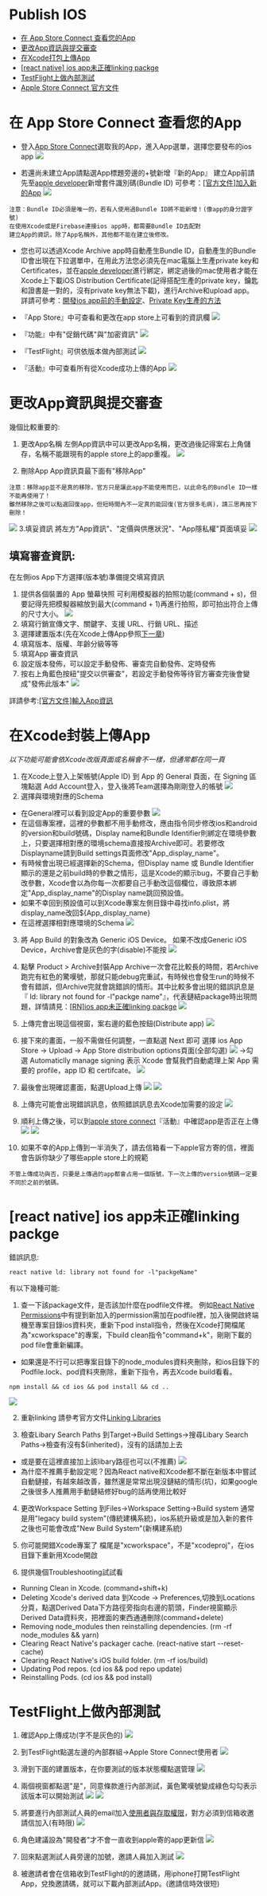 Publish IOS
===
* [在 App Store Connect 查看您的App](#在-App-Store-Connect-查看您的App)
* [更改App資訊與提交審查](#更改App資訊與提交審查)
* [在Xcode打包上傳App](#在Xcode封裝上傳App)
* [[react native] ios app未正確linking packge](#react-native-ios-app未正確linking-packge)
* [TestFlight上做內部測試](#TestFlight上做內部測試)
* [Apple Store Connect 官方文件](https://help.apple.com/app-store-connect/#/)

# 在 App Store Connect 查看您的App

* 登入[App Store Connect](https://appstoreconnect.apple.com/)選取我的App，進入App選單，選擇您要發布的ios app
![](https://i.imgur.com/zphCRVD.png)

* 若還尚未建立App請點選App標題旁邊的+號新增『新的App』
建立App前請先至[apple developer](https://developer.apple.com/account/resources/identifiers)新增套件識別碼(Bundle ID)
可參考：[[官方文件]加入新的App](https://help.apple.com/app-store-connect/#/dev2cd126805)
![](https://i.imgur.com/YwCKCSR.png)
```
注意：Bundle ID必須是唯一的，若有人使用過Bundle ID將不能新增！(像app的身分證字號)
在使用Xcode或是Firebase連接ios app時，都需要Bundle ID去配對
建立App的資訊，除了App名稱外，其他都不能在建立後修改。
```

* 您也可以透過Xcode Archive app時自動產生Bundle ID，自動產生的Bundle ID會出現在下拉選單中，在用此方法您必須先在mac電腦上生產private key和Certificates，並在[apple developer](https://developer.apple.com/account/resources/certificates)進行綁定，綁定過後的mac使用者才能在Xcode上下載iOS Distribution Certificate(記得搭配生產的private key，鑰匙和證書是一對的，沒有private key無法下載)，進行Archive和upload app。
詳請可參考：[開發ios app前的手動設定](https://dotblogs.com.tw/jamestsai/2019/08/27/How-to-set-iOS-Development-Certificates-Identifiers-and-Profiles-by-using-Xamarin-Develop-iOS-App-I)、[Private Key生產的方法](https://medium.com/%E5%BD%BC%E5%BE%97%E6%BD%98%E7%9A%84-swift-ios-app-%E9%96%8B%E7%99%BC%E5%95%8F%E9%A1%8C%E8%A7%A3%E7%AD%94%E9%9B%86/%E8%BC%B8%E5%87%BA%E4%B8%8A%E6%9E%B6-ios-app-%E4%B8%8D%E8%83%BD%E6%B2%92%E6%9C%89%E7%9A%84-private-key-5d935ede10c8)

* 『App Store』中可查看和更改在app store上可看到的資訊欄
![](https://i.imgur.com/6FS5d9S.png)

* 『功能』中有"促銷代碼"與"加密資訊"
![](https://i.imgur.com/X3mib9S.png)

* 『TestFlight』可供依版本做內部測試
![](https://i.imgur.com/Sg6gRuA.png)


* 『活動』中可查看所有從Xcode成功上傳的App
![](https://i.imgur.com/PMj9l6b.png)



# 更改App資訊與提交審查

幾個比較重要的:

1. 更改App名稱
左側App資訊中可以更改App名稱，更改過後記得案右上角儲存，名稱不能跟現有的apple store上的app重複。
![](https://i.imgur.com/fMYRd0R.png)

2. 刪除App
App資訊頁最下面有"移除App"
```
注意：移除app並不是真的移除，官方只是讓此app不能使用而已，以此命名的Bundle ID一樣不能再使用了！
雖然移除之後可以點選回復app，但短時間內不一定真的能回復(官方很多毛病)，請三思再按下刪除！
```
![](https://i.imgur.com/DEx0JcG.png)
3.填妥資訊
將左方"App資訊"、"定價與供應狀況"、"App隱私權"頁面填妥
![](https://i.imgur.com/yKuZoSy.png)


## 填寫審查資訊:
在左側ios App下方選擇(版本號)準備提交填寫資訊

1. 提供各個裝置的 App 螢幕快照
可利用模擬器的拍照功能(command + s)，但要記得先把模擬器縮放到最大(command + 1)再進行拍照，即可拍出符合上傳的尺寸大小。
![](https://i.imgur.com/WNxpjio.png)
2. 填寫行銷宣傳文字、關鍵字、支援 URL、行銷 URL、描述
3. 選擇建置版本(先在Xcode上傳App參照[下一章](#在Xcode封裝上傳App))
4. 填寫版本、版權、年齡分級等等
5. 填寫App 審查資訊
6. 設定版本發佈，可以設定手動發佈、審查完自動發佈、定時發佈
7. 按右上角藍色按紐"提交以供審查"，若設定手動發佈等待官方審查完後會變成"發佈此版本"
![](https://i.imgur.com/gGH1RFB.png)


詳請參考:[[官方文件]輸入App資訊](https://help.apple.com/app-store-connect/#/dev97865727c/)

# 在Xcode封裝上傳App


*以下功能可能會依Xcode改版頁面或名稱會不一樣，但通常都在同一頁*


1. 在Xcode上登入上架帳號(Apple ID)
到 App 的 General 頁面，在 Signing 區塊點選 Add Account登入，登入後將Team選擇為剛剛登入的帳號
![](https://i.imgur.com/iXyf6Se.png)
2. 選擇與環境對應的Schema
* 在General裡可以看到設定App的重要參數
![](https://i.imgur.com/kReY2HV.png)
* 在這個專案裡，這裡的參數都不用手動修改，應由指令同步修改ios和android的version和build號碼，Display name和Bundle Identifier則綁定在環境參數上，只要選擇相對應的環境schema直接按Archive即可。若要修改Displayname請到Build settings頁面修改"App_display_name"。
* 有時候會出現已經選擇新的Schema，但Display name 或 Bundle Identifier 顯示的還是之前build時的參數之情形，這是Xcode的顯示bug，不要自己手動改參數，Xcode會以為你每一次都要自己手動改這個欄位，導致原本綁定"App_display_name"的Display name跳回預設值。
* 如果不幸回到預設值可以到Xcode專案左側目錄中尋找info.plist，將display_name改回${App_display_name}
* 在這裡選擇相對應環境的Schema
![](https://i.imgur.com/RW8348r.jpg)

3. 將 App Build 的對象改為 Generic iOS Device。
如果不改成Generic iOS Device，Archive會是灰色的字(disable)不能按
![](https://i.imgur.com/ehkTMcu.jpg)


4. 點擊 Product > Archive封裝App
Archive一次會花比較長的時間，若Archive跑完有紅色的驚嘆號，那就只能debug完重試，有時候也會發生run的時候不會有錯誤，但Archive完就會跳錯誤的情形。其中比較多會出現的錯誤訊息是『 ld: library not found for -l"packge name"』，代表鏈結package時出現問題，詳情請見：[[RN]ios app未正確linking packge](#react-native-ios-app未正確linking-packge)
![](https://i.imgur.com/Ghbdl2T.png)

5. 上傳完會出現這個視窗，案右邊的藍色按鈕(Distribute app)
![](https://i.imgur.com/HRMuN8W.png)

6. 接下來的畫面，一般不需做任何調整，一直點選 Next 即可
選擇 ios App Store -> Upload -> App Store distribution options頁面(全部勾選)
![](https://i.imgur.com/O2OEyIc.png)
->勾選 Automaticlly manage signing 表示 Xcode 會幫我們自動處理上架 App 需要的 profile，app ID 和 certifcate。
![](https://i.imgur.com/YcPO90w.png)

7. 最後會出現確認畫面，點選Upload上傳
![](https://i.imgur.com/GtHL1OM.png)
![](https://i.imgur.com/nLqkr8P.png)

8. 上傳完可能會出現錯誤訊息，依照錯誤訊息去Xcode加需要的設定
![](https://i.imgur.com/zIHgVkw.png)

9. 順利上傳之後，可以到[apple store connect](https://appstoreconnect.apple.com/apps)『活動』中確認app是否正在上傳
![](https://i.imgur.com/ATwwbBW.png)
![](https://i.imgur.com/i0w4cSq.png)

10. 如果不幸的App上傳到一半消失了，請去信箱看一下apple官方寄的信，裡面會告訴你缺少了哪些apple store上的規範
```
不管上傳成功與否，只要是上傳過的app都會占用一個版號，下一次上傳的version號碼一定要不同於之前的號碼。
```

# [react native] ios app未正確linking packge
錯誤訊息:
```
react native ld: library not found for -l"packgeName"
```

有以下幾種可能:
1. 查一下該package文件，是否該加什麼在podfile文件裡。
例如[React Native Permissions](https://github.com/zoontek/react-native-permissions)中有提到新加入的permission需加在podfile裡，加入後開啟終端機至專案目錄ios資料夾，重新下pod install指令，然後在Xcode打開檔尾為"xcworkspace"的專案，下build clean指令"command+k"，剛剛下載的pod file會重新編譯。
 * 如果還是不行可以把專案目錄下的node_modules資料夾刪除，和ios目錄下的Podfile.lock、pod資料夾刪除，重新下指令，再去Xcode build看看。
```
npm install && cd ios && pod install && cd ..
```
![](https://i.imgur.com/zr0j03e.png)

2. 重新linking
請參考官方文件[Linking Libraries](https://reactnative.dev/docs/linking-libraries-ios)

3. 檢查Libary Search Paths
到Target->Build Settings->搜尋Libary Search Paths->檢查有沒有${inherited}，沒有的話請加上去
* 或是要在這裡直接加上該libary路徑也可以(不推薦)
![](https://i.imgur.com/KUcbt9y.png)
* 為什麼不推薦手動設定呢？因為React native和Xcode都不斷在新版本中嘗試自動鏈接，有越來越改善，雖然還是常常出現沒鏈結的情形(坑)，如果google之後很多人推薦用手動鏈結修好bug的話再使用比較好

4. 更改Workspace Setting
到Files->Workspace Setting->Build system
通常是用"legacy build system"(傳統建構系統)，ios系統升級或是加入新的套件之後也可能會改成"New Build System"(新構建系統)

5. 你可能開錯Xcode專案了
檔尾是"xcworkspace"，不是"xcodeproj"，在ios目錄下重新用Xcode開啟

6. 提供幾個Troubleshooting試試看
* Running Clean in Xcode. (command+shift+k)
* Deleting Xcode's derived data 
到Xcode -> Preferences,切換到Locations分頁，點選Derived Data下方路徑旁指向右邊的箭頭，Finder視窗顯示Derived Data資料夾，把裡面的東西通通刪除(command+delete)
* Removing node_modules then reinstalling dependencies. (rm -rf node_modules && yarn)
* Clearing React Native's packager cache. (react-native start --reset-cache)
* Clearing React Native's iOS build folder. (rm -rf ios/build)
* Updating Pod repos. (cd ios && pod repo update)
* Reinstalling Pods. (cd ios && pod install)

# TestFlight上做內部測試

1. 確認App上傳成功(字不是灰色的)
![](https://i.imgur.com/69LlZUW.png)

2. 到TestFlight點選左邊的內部群組->Apple Store Connect使用者
![](https://i.imgur.com/q0Cdxsd.png)

3. 滑到下面的建置版本，在你要測試的版本狀態欄點選管理
![](https://i.imgur.com/UIxwGwO.png)

4. 兩個視窗都點選"是"，同意條款進行內部測試，黃色驚嘆號變成綠色勾勾表示該版本可以開始測試
![](https://i.imgur.com/S6s3HSt.png)
![](https://i.imgur.com/1NlEz9l.png)

5. 將要進行內部測試人員的email加入[使用者與存取權限](https://appstoreconnect.apple.com/access/users)，對方必須到信箱收邀請信加入(有時限)
![](https://i.imgur.com/977Z6FD.png)

6. 角色建議設為"開發者"才不會一直收到apple寄的app更新信
![](https://i.imgur.com/KF9alQz.png)

7. 回來點選測試人員旁邊的加號，邀請人員加入測試
![](https://i.imgur.com/CtfEubS.png)

8. 被邀請者會在信箱收到TestFlight的的邀請碼，用iphone打開TestFlight App，兌換邀請碼，就可以下載內部測試App。(邀請信時效很短)

